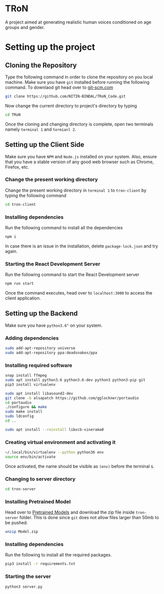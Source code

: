 # TRoN
A project aimed at generating realistic human voices conditioned on age groups and gender.

# Setting up the project

## Cloning the Repository

Type the following command in order to clone the repository on you local machine. Make sure you have `git` installed before running the following command. To downlaod git head over to [git-scm.com](https://git-scm.com)

```bash
git clone https://github.com/NITIN-BINDAL/TRoN_Code.git
```
Now change the current directory to project's directory by typing

```bash
cd TRoN
```
Once the cloning and changing directory is complete, open two terminals namely `terminal 1` and `termianl 2`.

## Setting up the Client Side

Make sure you have `NPM` and `Node.js` installed on your system. Also, ensure that you have a stable version of any good web browser such as Chrome, Firefox, etc.

### Change the present working directory
Change the present working directory in `terminal 1` to `tron-client` by typing the following command

```bash
cd tron-client
```

### Installing dependencies

Run the following command to install all the dependencies

```bash
npm i
```
In case there is an issue in the installation, delete `package-lock.json` and try again.

### Starting the React Development Server
Run the following command to start the React Development server

```bash
npm run start
```

Once the command executes, head over to `localhost:3000` to access the client application.


## Setting up the Backend

Make sure you have `python3.6^` on your system.

### Adding dependencies
```bash
sudo add-apt-repository universe
sudo add-apt-repository ppa:deadsnakes/ppa
```

### Installing required software

```bash
snap install ffmpeg
sudo apt install python3.6 python3.6-dev python3 python3-pip git
pip3 install virtualenv
```

```bash
sudo apt install libasound2-dev
git clone -b alsapatch https://github.com/gglockner/portaudio
cd portaudio
./configure && make
sudo make install
sudo ldconfig
cd ..
```

```bash
sudo apt install --reinstall libxcb-xinerama0
```

### Creating virtual environment and activating it
```bash
~/.local/bin/virtualenv --python python36 env
source env/bin/activate
```

Once activated, the name should be visible as `(env)` before the terminal `$`.

### Changing to  server directory

```bash
cd tron-server
```

### Installing Pretrained Model

Head over to [Pretrained Models](https://drive.google.com/file/d/19my-8sjPpFX8rRXf3l0L9QaAdlexnhdY/view?usp=sharing) and download the zip file inside `tron-server` folder. This is done since `git` does not allow files larger than 50mb to be pushed.

```bash
unzip Model.zip
```

### Installing dependencies

Run the following to install all the required packages.

```bash
pip3 install -r requirements.txt
```

### Starting the server

```bash
python3 server.py
```
